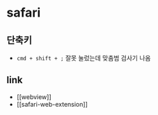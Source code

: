 # safari

## 단축키
- `cmd + shift + ;` 잘못 눌렀는데 맞춤범 검사기 나옴

## link
- [[webview]]
- [[safari-web-extension]]

